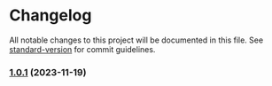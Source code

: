 # Changelog

All notable changes to this project will be documented in this file. See [standard-version](https://github.com/conventional-changelog/standard-version) for commit guidelines.

### [1.0.1](https://github.com/krolcm/seminario-devops-grupo-03/compare/v1.0.0...v1.0.1) (2023-11-19)
